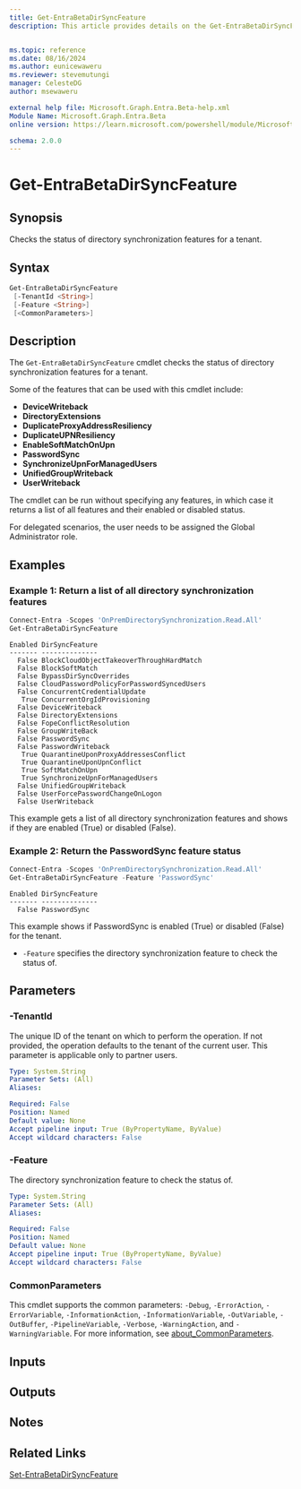 ```yaml
---
title: Get-EntraBetaDirSyncFeature
description: This article provides details on the Get-EntraBetaDirSyncFeature command.


ms.topic: reference
ms.date: 08/16/2024
ms.author: eunicewaweru
ms.reviewer: stevemutungi
manager: CelesteDG
author: msewaweru

external help file: Microsoft.Graph.Entra.Beta-help.xml
Module Name: Microsoft.Graph.Entra.Beta
online version: https://learn.microsoft.com/powershell/module/Microsoft.Graph.Entra.Beta/Get-EntraBetaDirSyncFeature

schema: 2.0.0
---
```


# Get-EntraBetaDirSyncFeature

## Synopsis

Checks the status of directory synchronization features for a tenant.

## Syntax

```powershell
Get-EntraBetaDirSyncFeature
 [-TenantId <String>]
 [-Feature <String>]
 [<CommonParameters>]
```

## Description

The `Get-EntraBetaDirSyncFeature` cmdlet checks the status of directory synchronization features for a tenant.

Some of the features that can be used with this cmdlet include:

- **DeviceWriteback**
- **DirectoryExtensions**
- **DuplicateProxyAddressResiliency**
- **DuplicateUPNResiliency**
- **EnableSoftMatchOnUpn**
- **PasswordSync**
- **SynchronizeUpnForManagedUsers**
- **UnifiedGroupWriteback**
- **UserWriteback**

The cmdlet can be run without specifying any features, in which case it returns a list of all features and their enabled or disabled status.

For delegated scenarios, the user needs to be assigned the Global Administrator role.

## Examples

### Example 1: Return a list of all directory synchronization features

```powershell
Connect-Entra -Scopes 'OnPremDirectorySynchronization.Read.All'
Get-EntraBetaDirSyncFeature
```

```Output
Enabled DirSyncFeature
------- --------------
  False BlockCloudObjectTakeoverThroughHardMatch
  False BlockSoftMatch
  False BypassDirSyncOverrides
  False CloudPasswordPolicyForPasswordSyncedUsers
  False ConcurrentCredentialUpdate
   True ConcurrentOrgIdProvisioning
  False DeviceWriteback
  False DirectoryExtensions
  False FopeConflictResolution
  False GroupWriteBack
  False PasswordSync
  False PasswordWriteback
   True QuarantineUponProxyAddressesConflict
   True QuarantineUponUpnConflict
   True SoftMatchOnUpn
   True SynchronizeUpnForManagedUsers
  False UnifiedGroupWriteback
  False UserForcePasswordChangeOnLogon
  False UserWriteback
```

This example gets a list of all directory synchronization features and shows if they are enabled (True) or disabled (False).

### Example 2: Return the PasswordSync feature status

```powershell
Connect-Entra -Scopes 'OnPremDirectorySynchronization.Read.All'
Get-EntraBetaDirSyncFeature -Feature 'PasswordSync'
```

```Output
Enabled DirSyncFeature
------- --------------
  False PasswordSync
```

This example shows if PasswordSync is enabled (True) or disabled (False) for the tenant.

- `-Feature` specifies the directory synchronization feature to check the status of.

## Parameters

### -TenantId

The unique ID of the tenant on which to perform the operation. If not provided, the operation defaults to the tenant of the current user. This parameter is applicable only to partner users.

```yaml
Type: System.String
Parameter Sets: (All)
Aliases:

Required: False
Position: Named
Default value: None
Accept pipeline input: True (ByPropertyName, ByValue)
Accept wildcard characters: False
```

### -Feature

The directory synchronization feature to check the status of.

```yaml
Type: System.String
Parameter Sets: (All)
Aliases:

Required: False
Position: Named
Default value: None
Accept pipeline input: True (ByPropertyName, ByValue)
Accept wildcard characters: False
```

### CommonParameters

This cmdlet supports the common parameters: `-Debug`, `-ErrorAction`, `-ErrorVariable`, `-InformationAction`, `-InformationVariable`, `-OutVariable`, `-OutBuffer`, `-PipelineVariable`, `-Verbose`, `-WarningAction`, and `-WarningVariable`. For more information, see [about_CommonParameters](https://go.microsoft.com/fwlink/?LinkID=113216).

## Inputs

## Outputs

## Notes

## Related Links

[Set-EntraBetaDirSyncFeature](Set-EntraBetaDirSyncFeature.md)
